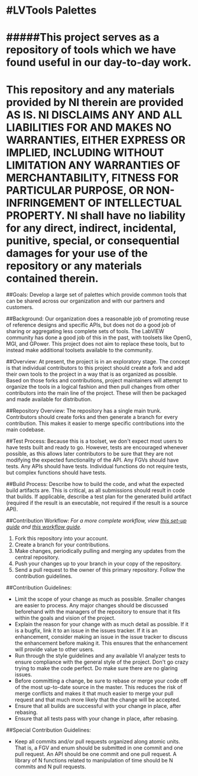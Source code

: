 #LVTools Palettes
================
#####This project serves as a repository of tools which we have found useful in our day-to-day work.
================
This repository and any materials provided by NI therein are provided AS IS. NI DISCLAIMS ANY AND ALL LIABILITIES FOR AND MAKES NO WARRANTIES, EITHER EXPRESS OR IMPLIED, INCLUDING WITHOUT LIMITATION ANY WARRANTIES OF MERCHANTABILITY, FITNESS FOR  PARTICULAR PURPOSE, OR NON-INFRINGEMENT OF INTELLECTUAL PROPERTY. NI shall have no liability for any direct, indirect, incidental, punitive, special, or consequential damages for your use of the repository or any materials contained therein. 
================

##Goals:
Develop a large set of palettes which provide common tools that can be shared across our organization and with our partners and customers.
 
##Background:
Our organization does a reasonable job of promoting reuse of reference designs and specific APIs, but does not do a good job of sharing or aggregating less complete sets of tools. The LabVIEW community has done a good job of this in the past, with toolsets like OpenG, MGI, and GPower. This project does not aim to replace these tools, but to instead make additional toolsets available to the community.
 
##Overview:
At present, the project is in an exploratory stage. The concept is that individual contributors to this project should create a fork and add their own tools to the project in a way that is as organized as possible. Based on those forks and contributions, project maintainers will attempt to organize the tools in a logical fashion and  then pull changes from other contributors into the main line of the project. These will then be packaged and made available for distribution.
 
##Repository Overview:
The repository has a single main trunk. Contributors should create forks and then generate a branch for every contribution. This makes it easier to merge specific contributions into the main codebase.
 
##Test Process:
Because this is a toolset, we don't expect most users to have tests built and ready to go. However, tests are encouraged whenever possible, as this allows later contributors to be sure that they are not modifying the expected functionality of the API. 
Any FGVs should have tests. Any APIs should have tests. Individual functions do not require tests, but complex functions should have tests.
 
##Build Process:
Describe how to build the code, and what the expected build artifacts are. This is critical, as all submissions should result in code that builds. If applicable, describe a test plan for the generated build artifact (required if the result is an executable, not required if the result is a source API).
 
##Contribution Workflow:
*For a more complete workflow, view [this set-up guide](https://decibel.ni.com/content/docs/DOC-37416) and [this workflow guide](https://decibel.ni.com/content/docs/DOC-37417).*

1. Fork this repository into your account.
2. Create a branch for your contributions.
3. Make changes, periodically pulling and merging any updates from the central repository.
4. Push your changes up to your branch in your copy of the repository.
5. Send a pull request to the owner of this primary repository. Follow the contribution guidelines.
 
##Contribution Guidelines:
- Limit the scope of your change as much as possible. Smaller changes are easier to process. Any major changes should be discussed beforehand with the managers of the repository to ensure that it fits within the goals and vision of the project.
- Explain the reason for your change with as much detail as possible. If it is a bugfix, link it to an issue in the issues tracker. If it is an enhancement, consider making an issue in the issue tracker to discuss the enhancement before making it. This ensures that the enhancement will provide value to other users.
- Run through the style guidelines and any available VI analyzer tests to ensure compliance with the general style of the project. Don't go crazy trying to make the code perfect. Do make sure there are no glaring issues.
- Before committing a change, be sure to rebase or merge your code off of the most up-to-date source in the master. This reduces the risk of merge conflicts and makes it that much easier to merge your pull request and that much more likely that the change will be accepted.
- Ensure that all builds are successful with your change in place, after rebasing.
- Ensure that all tests pass with your change in place, after rebasing.

##Special Contribution Guidelines:
- Keep all commits and/or pull requests organized along atomic units. That is, a FGV and enum should be submitted in one commit and one pull request. An API should be one commit and one pull request. A library of N functions related to manipulation of time should be N commits and N pull requests.
